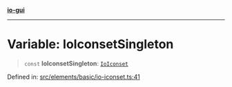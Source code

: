 [**io-gui**](../README.md)

***

# Variable: IoIconsetSingleton

> `const` **IoIconsetSingleton**: [`IoIconset`](../classes/IoIconset.md)

Defined in: [src/elements/basic/io-iconset.ts:41](https://github.com/io-gui/io/blob/main/src/elements/basic/io-iconset.ts#L41)
